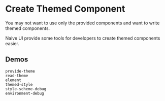 # Create Themed Component

You may not want to use only the provided components and want to write themed components.

Naive UI provide some tools for developers to create themed components easier.

## Demos

```demo
provide-theme
read-theme
element
themed-style
style-scheme-debug
environment-debug
```
